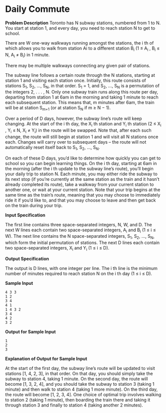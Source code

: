 #  Daily Commute

**Problem Description**
Toronto has N subway stations, numbered from 1 to N. You start at station 1, and every
day, you need to reach station N to get to school.

There are W one-way walkways running amongst the stations, the i
th of which allows you to walk from station Ai to a different station B<sub>i</sub> (1 ≤ A<sub>i</sub> , B<sub>i</sub> ≤ N, A<sub>i</sub> ≠ B<sub>i</sub>) in 1 minute.

There may be multiple walkways connecting any given pair of stations.

The subway line follows a certain route through the N stations, starting at station 1 and
visiting each station once. Initially, this route consists of stations S<sub>1</sub>, S<sub>2</sub>, ..., S<sub>N</sub>, in that order.
S<sub>1</sub> = 1, and  S<sub>2</sub>, ..., S<sub>N</sub> is a permutation of the integers 2, . . . , N. Only one subway train
runs along this route per day, departing from station 1 at 6am in the morning and taking 1
minute to reach each subsequent station. This means that, m minutes after 6am, the train
will be at station S<sub>m+1</sub> (or at station S<sub>N</sub> if m ≥ N − 1).

Over a period of D days, however, the subway line’s route will keep changing. At the start
of the i
th day, the X<sub>i</sub>
th station and Y<sub>i</sub>
th station (2 ≤ X<sub>i</sub>
, Y<sub>i</sub> ≤ N, X<sub>i</sub> ≠ Y<sub>i</sub>) in the route will
be swapped. Note that, after each such change, the route will still begin at station 1 and
will visit all N stations once each. Changes will carry over to subsequent days – the route
will not automatically reset itself back to S<sub>1</sub>, S<sub>2</sub>, ..., S<sub>N</sub>.

On each of these D days, you’d like to determine how quickly you can get to school so you
can begin learning things. On the i
th day, starting at 6am in the morning (after the i
th
update to the subway line’s route), you’ll begin your daily trip to station N. Each minute,
you may either ride the subway to its next stop (if you’re currently at the same station as the
train and it hasn’t already completed its route), take a walkway from your current station
to another one, or wait at your current station. Note that your trip begins at the same time
as the train’s route, meaning that you may choose to immediately ride it if you’d like to,
and that you may choose to leave and then get back on the train during your trip.

**Input Specification**

The first line contains three space-separated integers, N, W, and D.
The next W lines each contain two space-separated integers, A<sub>i</sub> and B<sub>i</sub> (1 ≤ i ≤ W).
The next line contains the N space-separated integers, S<sub>1</sub>, S<sub>2</sub>, ..., S<sub>N</sub>, which form the initial
permutation of stations.
The next D lines each contain two space-separated integers, X<sub>i</sub> and Y<sub>i</sub> (1 ≤ i ≤ D).

**Output Specification**

The output is D lines, with one integer per line. The i th line is the minimum number of minutes required to reach station N on the i th day (1 ≤ i ≤ D).

**Sample Input**
```
4 3 3
1 2
3 4
4 1
1 4 3 2
3 4
4 2
3 2
```

**Output for Sample Input**
```
1
2
3
```

**Explanation of Output for Sample Input**

At the start of the first day, the subway line’s route will be updated to visit stations [1, 4, 2, 3],
in that order. On that day, you should simply take the subway to station 4, taking 1 minute.
On the second day, the route will become [1, 3, 2, 4], and you should take the subway to
station 3 (taking 1 minute) and then walk to station 4 (taking 1 more minute).
On the third day, the route will become [1, 2, 3, 4]. One choice of optimal trip involves
walking to station 2 (taking 1 minute), then boarding the train there and taking it through
station 3 and finally to station 4 (taking another 2 minutes).

